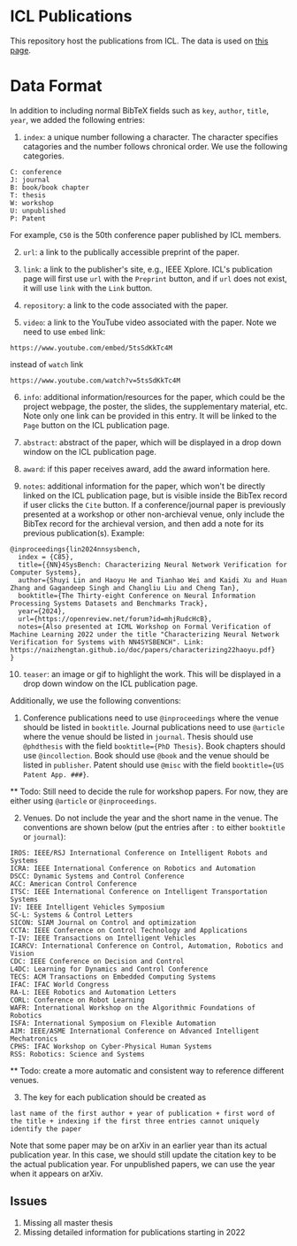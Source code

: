 # ICL Publications

This repository host the publications from ICL. The data is used on [this page](http://icontrol.ri.cmu.edu/publication/).


# Data Format

In addition to including normal BibTeX fields such as `key`, `author`, `title`, `year`, we added the following entries:
1. `index`: a unique number following a character. The character specifies catagories and the number follows chronical order. We use the following categories.
```
C: conference
J: journal
B: book/book chapter
T: thesis
W: workshop
U: unpublished
P: Patent
```
For example, `C50` is the 50th conference paper published by ICL members.

2. `url`: a link to the publically accessible preprint of the paper.

3. `link`: a link to the publisher's site, e.g., IEEE Xplore. ICL's publication page will first use `url` with the `Preprint` button, and if `url` does not exist, it will use `link` with the `Link` button.

4. `repository`: a link to the code associated with the paper.

5. `video`: a link to the YouTube video associated with the paper. Note we need to use `embed` link:
```
https://www.youtube.com/embed/5tsSdKkTc4M
```
instead of `watch` link
```
https://www.youtube.com/watch?v=5tsSdKkTc4M
```

6. `info`: additional information/resources for the paper, which could be the project webpage, the poster, the slides, the supplementary material, etc. Note only one link can be provided in this entry. It will be linked to the `Page` button on the ICL publication page.

7. `abstract`: abstract of the paper, which will be displayed in a drop down window on the ICL publication page.

8. `award`: if this paper receives award, add the award information here.

9. `notes`: additional information for the paper, which won't be directly linked on the ICL publication page, but is visible inside the BibTex record if user clicks the `Cite` button. If a conference/journal paper is previously presented at a workshop or other non-archieval venue, only include the BibTex record for the archieval version, and then add a note for its previous publication(s). Example:

```
@inproceedings{lin2024nnsysbench,
  index = {C85},
  title={{NN}4SysBench: Characterizing Neural Network Verification for Computer Systems},
  author={Shuyi Lin and Haoyu He and Tianhao Wei and Kaidi Xu and Huan Zhang and Gagandeep Singh and Changliu Liu and Cheng Tan},
  booktitle={The Thirty-eight Conference on Neural Information Processing Systems Datasets and Benchmarks Track},
  year={2024},
  url={https://openreview.net/forum?id=mhjRudcHcB},
  notes={Also presented at ICML Workshop on Formal Verification of Machine Learning 2022 under the title "Characterizing Neural Network Verification for Systems with NN4SYSBENCH". Link: https://naizhengtan.github.io/doc/papers/characterizing22haoyu.pdf}
}
```
10. `teaser`: an image or gif to highlight the work. This will be displayed in a drop down window on the ICL publication page.

Additionally, we use the following conventions:

1. Conference publications need to use `@inproceedings` where the venue should be listed in `booktitle`. Journal publications need to use `@article` where the venue should be listed in `journal`. Thesis should use `@phdthesis` with the field `booktitle={PhD Thesis}`. Book chapters should use `@incollection`. Book should use `@book` and the venue should be listed in `publisher`. Patent should use `@misc` with the field `booktitle={US Patent App. ###}`. 

** Todo: Still need to decide the rule for workshop papers. For now, they are either using `@article` or `@inproceedings`.

2. Venues. Do not include the year and the short name in the venue. The conventions are shown below (put the entries after `:` to either `booktitle` or `journal`): 

```
IROS: IEEE/RSJ International Conference on Intelligent Robots and Systems
ICRA: IEEE International Conference on Robotics and Automation
DSCC: Dynamic Systems and Control Conference
ACC: American Control Conference
ITSC: IEEE International Conference on Intelligent Transportation Systems
IV: IEEE Intelligent Vehicles Symposium
SC-L: Systems & Control Letters
SICON: SIAM Journal on Control and optimization
CCTA: IEEE Conference on Control Technology and Applications
T-IV: IEEE Transactions on Intelligent Vehicles
ICARCV: International Conference on Control, Automation, Robotics and Vision
CDC: IEEE Conference on Decision and Control
L4DC: Learning for Dynamics and Control Conference
TECS: ACM Transactions on Embedded Computing Systems
IFAC: IFAC World Congress
RA-L: IEEE Robotics and Automation Letters
CORL: Conference on Robot Learning
WAFR: International Workshop on the Algorithmic Foundations of Robotics
ISFA: International Symposium on Flexible Automation
AIM: IEEE/ASME International Conference on Advanced Intelligent Mechatronics
CPHS: IFAC Workshop on Cyber-Physical Human Systems
RSS: Robotics: Science and Systems
```

** Todo: create a more automatic and consistent way to reference different venues.

3. The key for each publication should be created as 
```
last name of the first author + year of publication + first word of the title + indexing if the first three entries cannot uniquely identify the paper
```
Note that some paper may be on arXiv in an earlier year than its actual publication year. In this case, we should still update the citation key to be the actual publication year. For unpublished papers, we can use the year when it appears on arXiv.

## Issues

1. Missing all master thesis
2. Missing detailed information for publications starting in 2022

